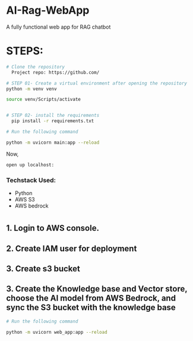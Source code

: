 # AI-Rag-WebApp
A fully functional web app for RAG chatbot

# STEPS:
```bash
# Clone the repository
  Project repo: https://github.com/

```

```bash
# STEP 01- Create a virtual environment after opening the repository
python -m venv venv

source venv/Scripts/activate

```


```bash

# STEP 02- install the requirements
  pip install -r requirements.txt

```


```bash
# Run the following command

python -m uvicorn main:app --reload

```


Now,
```bash
open up localhost:
```


### Techstack Used:

- Python
- AWS S3
- AWS bedrock


# 

## 1. Login to AWS console.

## 2. Create IAM user for deployment

## 3. Create s3 bucket

## 3. Create the Knowledge base and Vector store, choose the AI model from AWS Bedrock, and sync the S3 bucket with the knowledge base

```bash
# Run the following command

python -m uvicorn web_app:app --reload

```


